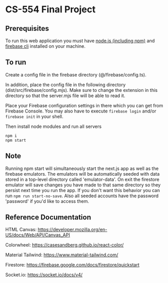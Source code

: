 # CS-554 Final Project

## Prerequisites
To run this web application you must have [node.js (including npm)](https://nodejs.org/en/download/current) and [firebase cli](https://firebase.google.com/docs/cli) installed on your machine.

## To run
Create a config file in the firebase directory (@/firebase/config.ts).

In addition, place the config file in the following directory (dist/src/firebase/config.mjs). Make sure to change the extension in this directory so that the server.mjs file will be able to read it.

Place your Firebase configuration settings in there which you can get from Firebase Console.
You may also have to execute ```firebase login``` and/or ```firebase init``` in your shell.

Then install node modules and run all servers
```
npm i
npm start
```

## Note
Running npm start will simultaneously start the next.js app as well as the firebase emulators.
The emulators will be automatically seeded with data stored in a top-level directory called 'emulator-data'.
On exit the firestore emulator will save changes you have made to that same directory so they persist next time you run the app. If you don't want this behavior you can run ```npm run start-no-save```.
Also all seeded accounts have the password 'password' if you'd like to access them.


## Reference Documentation
HTML Canvas:
https://developer.mozilla.org/en-US/docs/Web/API/Canvas_API

Colorwheel:
https://casesandberg.github.io/react-color/

Material Tailwind:
https://www.material-tailwind.com/

Firestore:
https://firebase.google.com/docs/firestore/quickstart

Socket.io:
https://socket.io/docs/v4/
